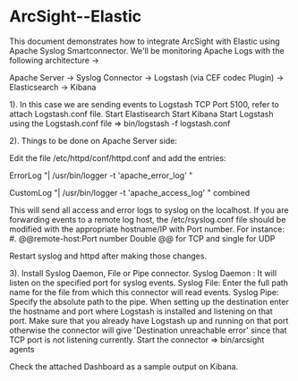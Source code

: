 # ArcSight--Elastic

This document demonstrates how to integrate ArcSight with Elastic using Apache Syslog Smartconnector. 
We'll be monitoring Apache Logs with the following architecture  -> 

Apache Server -> Syslog Connector -> Logstash (via CEF codec Plugin) -> Elasticsearch -> Kibana

1). In this case we are sending events to Logstash TCP Port 5100, refer to attach Logstash.conf file. 
Start Elastisearch
Start Kibana
Start Logstash using the Logstash.conf file => bin/logstash -f logstash.conf

2). Things to be done on Apache Server side:

Edit the file /etc/httpd/conf/httpd.conf and add the entries:
  
  ErrorLog "| /usr/bin/logger -t 'apache_error_log' " 
  
  CustomLog "| /usr/bin/logger -t 'apache_access_log' " combined
  
  
This will send all access and error logs to syslog on the localhost. If you are forwarding events to a remote log host, the /etc/rsyslog.conf file should be modified with the appropriate hostname/IP with Port number. 
For instance: #*.* @@remote-host:Port number
Double @@ for TCP and single for UDP

Restart syslog and httpd after making those changes. 

3). Install Syslog Daemon, File or Pipe connector.
    Syslog Daemon : It will listen on the specified port for syslog events. 
    Syslog File: Enter the full path name for the file from which this connector will read events.
    Syslog Pipe: Specify the absolute path to the pipe. 
When setting up the destination enter the hostname and port where Logstash is installed and listening on that port. Make sure that you already have Logstash up and running on that port otherwise the connector will give 'Destination unreachable error' since that TCP port is not listening currently. 
Start the connector => bin/arcsight agents

Check the attached Dashboard as a sample output on Kibana. 
